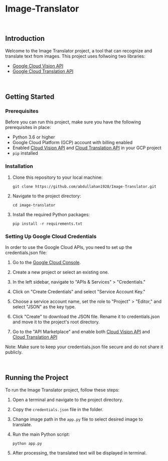 # Image-Translator

<br/>

## Introduction

Welcome to the Image Translator project, a tool that can recognize and translate text from images. This project uses follwoing two libraries:
- [Google Cloud Vision API](https://cloud.google.com/vision?hl=en)
- [Google Cloud Translation API](https://cloud.google.com/translate/docs/reference/rest)

<br/>

## Getting Started

### Prerequisites

Before you can run this project, make sure you have the following prerequisites in place:

- Python 3.6 or higher
- Google Cloud Platform (GCP) account with billing enabled
- Enabled [Cloud Vision API](https://console.cloud.google.com/marketplace/product/google/vision.googleapis.com?project=translating-images-api) and [Cloud Translation API](https://console.cloud.google.com/apis/library/translate.googleapis.com?project=translating-images-api) in your GCP project
- `pip` installed


### Installation

1. Clone this repository to your local machine:

   ```
   git clone https://github.com/abdullahan1928/Image-Translator.git
   ```

2. Navigate to the project directory:

   ```
   cd image-translator
   ```
3. Install the required Python packages:
   ```
   pip install -r requirements.txt
   ```

### Setting Up Google Cloud Credentials

In order to use the Google Cloud APIs, you need to set up the credentials.json file:

1. Go to the [Google Cloud Console](https://console.cloud.google.com/).

2. Create a new project or select an existing one.

3. In the left sidebar, navigate to "APIs & Services" > "Credentials."

4. Click on "Create Credentials" and select "Service Account Key."

5. Choose a service account name, set the role to "Project" > "Editor," and select "JSON" as the key type.

6. Click "Create" to download the JSON file. Rename it to credentials.json and move it to the project's root directory.

7. Go to the "API Marketplace" and enable both [Cloud Vision API](https://console.cloud.google.com/marketplace/product/google/vision.googleapis.com?project=translating-images-api) and [Cloud Translation API](https://console.cloud.google.com/apis/library/translate.googleapis.com?project=translating-images-api)

Note: Make sure to keep your credentials.json file secure and do not share it publicly.

<br/>

## Running the Project

To run the Image Translator project, follow these steps:

1. Open a terminal and navigate to the project directory.

2. Copy the `credentials.json` file in the folder.

3. Change image path in the `app.py` file to select desired image to translate.

4. Run the main Python script:

    ```
    python app.py
    ```

5. After processing, the translated text will be displayed in terminal.

